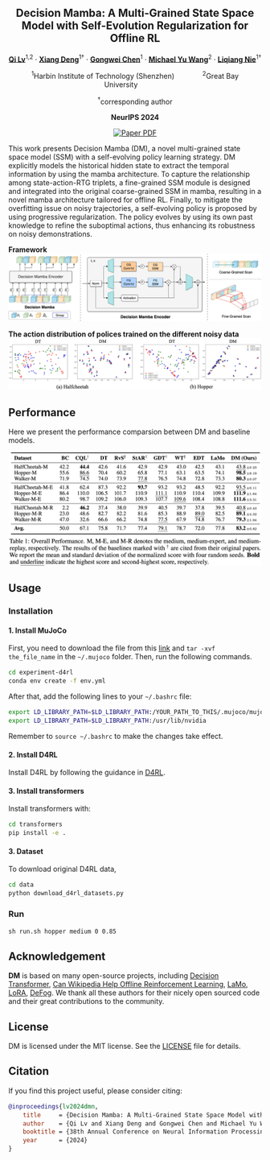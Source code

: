 <div align="center">
<h2>Decision Mamba: A Multi-Grained State Space Model with Self-Evolution Regularization for Offline RL</h2>

[**Qi Lv**](https://aopolin-lv.github.io/)<sup>1,2</sup> · [**Xiang Deng**](https://xiang-deng-dl.github.io/)<sup>1&dagger;</sup> · [**Gongwei Chen**](https://scholar.google.com/citations?user=Mpg0w3cAAAAJ)<sup>1</sup> · [**Michael Yu Wang**](https://scholar.google.com/citations?user=Oo7c22wAAAAJ&hl=zh-CN)<sup>2</sup> · [**Liqiang Nie**](https://liqiangnie.github.io/)<sup>1&dagger;</sup>

<sup>1</sup>Harbin Institute of Technology (Shenzhen)&emsp;&emsp;&emsp;&emsp;<sup>2</sup>Great Bay University&emsp;&emsp;&emsp;&emsp;

<sup>&dagger;</sup>corresponding author

**NeurIPS 2024**

<a href="https://arxiv.org/abs/2406.05427"><img src='https://img.shields.io/badge/arXiv-2406.05427-red' alt='Paper PDF'></a>
</div>

This work presents Decision Mamba (DM), a novel multi-grained state space model (SSM) with a self-evolving policy learning strategy. DM explicitly models the historical hidden state to extract the temporal information by using the mamba architecture. To capture the relationship among state-action-RTG triplets, a fine-grained SSM module is designed and integrated into the original coarse-grained SSM in mamba, resulting in a novel mamba architecture tailored for offline RL. Finally, to mitigate the overfitting issue on noisy trajectories, a self-evolving policy is proposed by using progressive regularization. The policy evolves by using its own past knowledge to refine the suboptimal actions, thus enhancing its robustness on noisy demonstrations.

**Framework**
<img src='assets/framework.jpg'>

**The action distribution of polices trained on the different noisy data**
<img src='assets/visualization.png'>

## Performance
Here we present the performance comparsion between DM and baseline models.


<img src='assets/main_result.png'>

## Usage 

### Installation
#### 1. Install MuJoCo
First, you need to download the file from this [link](https://mujoco.org/download/mujoco210-linux-x86_64.tar.gz) and `tar -xvf the_file_name` in the `~/.mujoco` folder. Then, run the following commands.
```bash
cd experiment-d4rl
conda env create -f env.yml
```
After that, add the following lines to your `~/.bashrc` file:
```bash
export LD_LIBRARY_PATH=$LD_LIBRARY_PATH:/YOUR_PATH_TO_THIS/.mujoco/mujoco210/bin
export LD_LIBRARY_PATH=$LD_LIBRARY_PATH:/usr/lib/nvidia
```
Remember to `source ~/.bashrc` to make the changes take effect.

#### 2. Install D4RL
Install D4RL by following the guidance in [D4RL](https://github.com/Farama-Foundation/D4RL).

#### 3. Install transformers
Install transformers with:
```bash
cd transformers
pip install -e .
```

#### 3. Dataset
To download original D4RL data, 
```bash
cd data
python download_d4rl_datasets.py
```

### Run
```
sh run.sh hopper medium 0 0.85
```

## Acknowledgement
**DM** is based on many open-source projects, including [Decision Transformer](https://github.com/kzl/decision-transformer), [Can Wikipedia Help Offline Reinforcement Learning](https://github.com/machelreid/can-wikipedia-help-offline-rl), [LaMo](https://github.com/srzer/LaMo-2023), [LoRA](https://github.com/microsoft/LoRA), [DeFog](https://github.com/hukz18/DeFog). We thank all these authors for their nicely open sourced code and their great contributions to the community.

## License
DM is licensed under the MIT license. See the [LICENSE](LICENSE) file for details.

## Citation
If you find this project useful, please consider citing:

```bibtex
@inproceedings{lv2024dmn,
    title     = {Decision Mamba: A Multi-Grained State Space Model with Self-Evolution Regularization for Offline RL},
    author    = {Qi Lv and Xiang Deng and Gongwei Chen and Michael Yu Wang and Liqiang Nie},
    booktitle = {38th Annual Conference on Neural Information Processing Systems},
    year      = {2024}
}
```